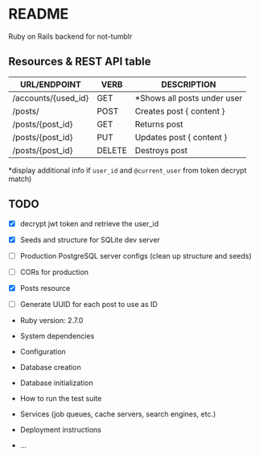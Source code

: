 # README
Ruby on Rails backend for not-tumblr

## Resources & REST API table

| URL/ENDPOINT        | VERB   | DESCRIPTION                  |
|---------------------|--------|------------------------------|
| /accounts/{used_id} | GET    | \*Shows all posts under user |
| /posts/             | POST   | Creates post { content }     |
| /posts/{post_id}    | GET    | Returns post                 |
| /posts/{post_id}    | PUT    | Updates post { content }     |
| /posts/{post_id}    | DELETE | Destroys post                |

\*display additional info if `user_id` and `@current_user` from token decrypt match)


## TODO
- [x] decrypt jwt token and retrieve the user_id
- [x] Seeds and structure for SQLite dev server
- [ ] Production PostgreSQL server configs (clean up structure and seeds)
- [ ] CORs for production
- [x] Posts resource
- [ ] Generate UUID for each post to use as ID


* Ruby version: 2.7.0

* System dependencies

* Configuration

* Database creation

* Database initialization

* How to run the test suite

* Services (job queues, cache servers, search engines, etc.)

* Deployment instructions

* ...
